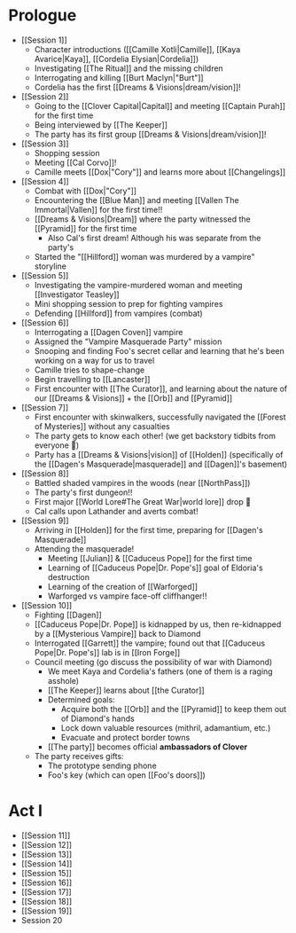 # Prologue
- [[Session 1]]
	- Character introductions ([[Camille Xotli|Camille]], [[Kaya Avarice|Kaya]], [[Cordelia Elysian|Cordelia]])
	- Investigating [[The Ritual]] and the missing children
	- Interrogating and killing [[Burt Maclyn|"Burt"]]
	- Cordelia has the first [[Dreams & Visions|dream/vision]]!
- [[Session 2]]
	- Going to the [[Clover Capital|Capital]] and meeting [[Captain Purah]] for the first time
	- Being interviewed by [[The Keeper]]
	- The party has its first group [[Dreams & Visions|dream/vision]]!
- [[Session 3]]
	- Shopping session
	- Meeting [[Cal Corvo]]!
	- Camille meets [[Dox|"Cory"]] and learns more about [[Changelings]]
- [[Session 4]]
	- Combat with [[Dox|"Cory"]]
	- Encountering the [[Blue Man]] and meeting [[Vallen The Immortal|Vallen]] for the first time!!
	- [[Dreams & Visions|Dream]] where the party witnessed the [[Pyramid]] for the first time
		- Also Cal's first dream! Although his was separate from the party's
	- Started the "[[Hillford]] woman was murdered by a vampire" storyline
- [[Session 5]]
	- Investigating the vampire-murdered woman and meeting [[Investigator Teasley]]
	- Mini shopping session to prep for fighting vampires
	- Defending [[Hillford]] from vampires (combat)
- [[Session 6]]
	- Interrogating a [[Dagen Coven]] vampire
	- Assigned the "Vampire Masquerade Party" mission
	- Snooping and finding Foo's secret cellar and learning that he's been working on a way for us to travel
	- Camille tries to shape-change
	- Begin travelling to [[Lancaster]]
	- First encounter with [[The Curator]], and learning about the nature of our [[Dreams & Visions]] + the [[Orb]] and [[Pyramid]]
- [[Session 7]]
	- First encounter with skinwalkers, successfully navigated the [[Forest of Mysteries]] without any casualties
	- The party gets to know each other! (we get backstory tidbits from everyone 🤩)
	- Party has a [[Dreams & Visions|vision]] of [[Holden]] (specifically of the [[Dagen's Masquerade|masquerade]] and [[Dagen]]'s basement)
- [[Session 8]]
	- Battled shaded vampires in the woods (near [[NorthPass]])
	- The party's first dungeon!!
	- First major [[World Lore#The Great War|world lore]] drop 👀
	- Cal calls upon Lathander and averts combat!
- [[Session 9]]
	- Arriving in [[Holden]] for the first time, preparing for [[Dagen's Masquerade]]
	- Attending the masquerade!
		- Meeting [[Julian]] & [[Caduceus Pope]] for the first time
		- Learning of [[Caduceus Pope|Dr. Pope's]] goal of Eldoria's destruction
		- Learning of the creation of [[Warforged]]
		- Warforged vs vampire face-off cliffhanger!!
- [[Session 10]]
	- Fighting [[Dagen]]
	- [[Caduceus Pope|Dr. Pope]] is kidnapped by us, then re-kidnapped by a [[Mysterious Vampire]] back to Diamond
	- Interrogated [[Garrett]] the vampire; found out that [[Caduceus Pope|Dr. Pope's]] lab is in [[Iron Forge]]
	- Council meeting (go discuss the possibility of war with Diamond)
		- We meet Kaya and Cordelia's fathers (one of them is a raging asshole)
		- [[The Keeper]] learns about [[the Curator]]
		- Determined goals:
			- Acquire both the [[Orb]] and the [[Pyramid]] to keep them out of Diamond's hands
			- Lock down valuable resources (mithril, adamantium, etc.)
			- Evacuate and protect border towns
		- [[The party]] becomes official **ambassadors of Clover**
	- The party receives gifts:
		- The prototype sending phone
		- Foo's key (which can open [[Foo's doors]])

# Act I
- [[Session 11]]
- [[Session 12]]
- [[Session 13]]
- [[Session 14]]
- [[Session 15]]
- [[Session 16]]
- [[Session 17]]
- [[Session 18]]
- [[Session 19]]
- Session 20